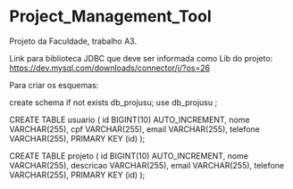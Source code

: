 # Project_Management_Tool
Projeto da Faculdade, trabalho A3.

Link para biblioteca JDBC que deve ser informada como Lib do projeto:
https://dev.mysql.com/downloads/connector/j/?os=26

Para criar os esquemas:

create schema if not exists db_projusu;
use db_projusu  ;

CREATE TABLE usuario (
 id BIGINT(10) AUTO_INCREMENT,
 nome VARCHAR(255),
 cpf VARCHAR(255),
 email VARCHAR(255),
 telefone VARCHAR(255),
 PRIMARY KEY (id)
);

CREATE TABLE projeto (
 id BIGINT(10) AUTO_INCREMENT,
 nome VARCHAR(255),
 descricao VARCHAR(255),
 email VARCHAR(255),
 telefone VARCHAR(255),
 PRIMARY KEY (id)
);
